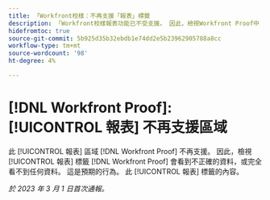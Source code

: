 ```yaml
---
title: 「Workfront校樣：不再支援「報表」標籤
description: 「Workfront校樣報表功能已不受支援。 因此，檢視Workfront Proof中「報表」標籤的使用者會看到不正確的資料，或完全看不到任何資料。 這是預期的行為。 「報表」標籤將於近期移除。
hidefromtoc: true
source-git-commit: 5b925d35b32ebdb1e74dd2e5b23962905788a8cc
workflow-type: tm+mt
source-wordcount: '98'
ht-degree: 4%

---
```



# [!DNL Workfront Proof]: [!UICONTROL 報表] 不再支援區域

此 [!UICONTROL 報表] 區域 [!DNL Workfront Proof] 不再支援。 因此，檢視 [!UICONTROL 報表] 標籤 [!DNL Workfront Proof] 會看到不正確的資料，或完全看不到任何資料。 這是預期的行為。 此 [!UICONTROL 報表] 標籤的內容。

_於 2023 年 3 月 1 日首次通報。_

